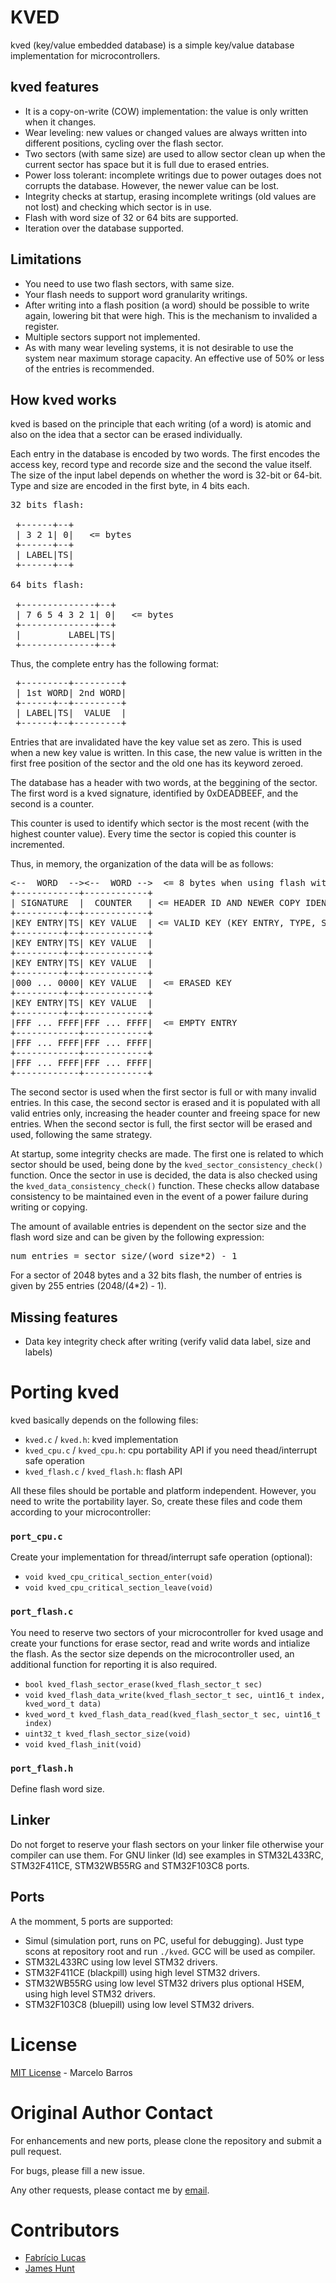 # KVED 

kved (key/value embedded database) is a simple key/value database implementation for microcontrollers.

## kved features

* It is a copy-on-write (COW) implementation: the value is only written when it changes.
* Wear leveling: new values or changed values are always written into different positions, cycling over the flash sector. 
* Two sectors (with same size) are used to allow sector clean up when the current sector has space but it is full due to erased entries.
* Power loss tolerant: incomplete writings due to power outages does not corrupts the database. However, the newer value can be lost.
* Integrity checks at startup, erasing incomplete writings (old values are not lost) and checking which sector is in use.
* Flash with word size of 32 or 64 bits are supported.
* Iteration over the database supported.

## Limitations

* You need to use two flash sectors, with same size. 
* Your flash needs to support word granularity writings.
* After writing into a flash position (a word) should be possible to write again, lowering bit that were high. This is the mechanism to invalided a register.
* Multiple sectors support not implemented.
* As with many wear leveling systems, it is not desirable to use the system near maximum storage capacity. An effective use of 50% or less of the entries is recommended. 

## How kved works

kved is based on the principle that each writing (of a word) is atomic and also on the idea that a sector can be erased individually.

Each entry in the database is encoded by two words. The first encodes the access key, record type and recorde size and the second the value itself. The size of the input label depends on whether the word is 32-bit or 64-bit. Type and size are encoded in the first byte, in 4 bits each.

<pre>
32 bits flash:

 +------+--+
 | 3 2 1| 0|   <= bytes
 +------+--+
 | LABEL|TS|
 +------+--+

64 bits flash:

 +--------------+--+
 | 7 6 5 4 3 2 1| 0|   <= bytes
 +--------------+--+
 |         LABEL|TS|
 +--------------+--+
</pre>

Thus, the complete entry has the following format:

<pre>
 +---------+---------+
 | 1st WORD| 2nd WORD|
 +------+--+---------+
 | LABEL|TS|  VALUE  |
 +------+--+---------+
</pre>

Entries that are invalidated have the key value set as zero. This is used when a new key value is written. In this case, the new value is written in the first free position of the sector and the old one has its keyword zeroed.

The database has a header with two words, at the beggining of the sector. 
The first word is a kved signature, identified by 0xDEADBEEF, and the second is a counter. 

This counter is used to identify which sector is the most recent (with the highest counter value). Every time the sector is copied this counter is incremented.

Thus, in memory, the organization of the data will be as follows:

<pre>
<--  WORD  --><--  WORD -->  <= 8 bytes when using flash with word of 64 bits 
+------------+------------+
| SIGNATURE  |  COUNTER   | <= HEADER ID AND NEWER COPY IDENTIFICATION
+---------+--+------------+
|KEY ENTRY|TS| KEY VALUE  | <= VALID KEY (KEY ENTRY, TYPE, SIZE AND VALUE)
+---------+--+------------+
|KEY ENTRY|TS| KEY VALUE  |
+---------+--+------------+
|KEY ENTRY|TS| KEY VALUE  |
+---------+--+------------+
|000 ... 0000| KEY VALUE  |  <= ERASED KEY
+---------+--+------------+
|KEY ENTRY|TS| KEY VALUE  |
+---------+--+------------+
|FFF ... FFFF|FFF ... FFFF|  <= EMPTY ENTRY
+------------+------------+
|FFF ... FFFF|FFF ... FFFF|
+------------+------------+
|FFF ... FFFF|FFF ... FFFF|
+------------+------------+
</pre>

The second sector is used when the first sector is full or with many invalid entries. In this case, the second sector is erased and it is populated with all valid entries only, increasing the header counter and freeing space for new entries. When the second sector is full, the first sector will be erased and used, following the same strategy.

At startup, some integrity checks are made. The first one is related to which sector should be used, being done by the ```kved_sector_consistency_check()``` function. Once the sector in use is decided, the data is also checked using the ```kved_data_consistency_check()``` function. These checks allow database consistency to be maintained even in the event of a power failure during writing or copying.

The amount of available entries is dependent on the sector size and the flash word size and can be given by the following expression:

<pre>
num_entries = sector_size/(word_size*2) - 1
</pre>

For a sector of 2048 bytes and a 32 bits flash, the number of entries is given by 255 entries (2048/(4*2) - 1).

## Missing features

* Data key integrity check after writing (verify valid data label, size and labels)

# Porting kved

kved basically depends on the following files:

* ```kved.c``` / ```kved.h```: kved implementation
* ```kved_cpu.c``` / ```kved_cpu.h```: cpu portability API if you need thead/interrupt safe operation
* ```kved_flash.c``` / ```kved_flash.h```: flash API

All these files should be portable and platform independent. However, you need to write the portability layer. So, create these files and code them according to your microcontroller:

###  ```port_cpu.c```

Create your implementation for thread/interrupt safe operation (optional):

  * ```void kved_cpu_critical_section_enter(void)```
  * ```void kved_cpu_critical_section_leave(void)```

###  ```port_flash.c```

You need to reserve two sectors of your microcontroller for kved usage and create your functions for erase sector, read and write words and intialize the flash. As the sector size depends on the microcontroller used, an additional function for reporting it is also required.

  * ```bool kved_flash_sector_erase(kved_flash_sector_t sec)```
  * ```void kved_flash_data_write(kved_flash_sector_t sec, uint16_t index, kved_word_t data)```
  * ```kved_word_t kved_flash_data_read(kved_flash_sector_t sec, uint16_t index)```
  * ```uint32_t kved_flash_sector_size(void)```
  * ```void kved_flash_init(void)```

###  ```port_flash.h```

Define flash word size. 

## Linker

Do not forget to reserve your flash sectors on your linker file otherwise your compiler can use them. For GNU linker (ld) see examples in STM32L433RC, STM32F411CE, STM32WB55RG and STM32F103C8 ports.

## Ports

A the momment, 5 ports are supported:

* Simul (simulation port, runs on PC, useful for debugging). Just type scons at repository root and run ```./kved```. GCC will be used as compiler.
* STM32L433RC using low level STM32 drivers.
* STM32F411CE (blackpill) using high level STM32 drivers.
* STM32WB55RG using low level STM32 drivers plus optional HSEM, using high level STM32 drivers.
* STM32F103C8 (bluepill) using low level STM32 drivers.

# License

[MIT License](./LICENSE.md) - Marcelo Barros

# Original Author Contact

For enhancements and new ports, please clone the repository and submit a pull request.

For bugs, please fill a new issue.

Any other requests, please contact me by [email](marcelobarrosalmeida@gmail.com).

# Contributors

* [Fabrício Lucas](https://github.com/fbrlucas)
* [James Hunt](https://github.com/huntj88)
